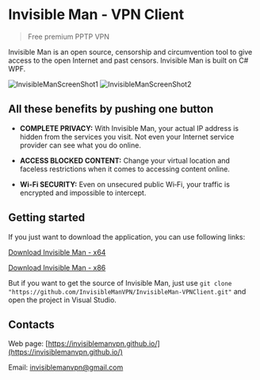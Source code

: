# Invisible Man - VPN Client

> Free premium PPTP VPN

Invisible Man is an open source, censorship and circumvention tool to give access to the open Internet and past censors. Invisible Man is built on C# WPF.

![InvisibleManScreenShot1](https://github.com/InvisibleManVPN/InvisibleMan-VPNClient/blob/master/Images/ImgInvisibleMan1.png)
![InvisibleManScreenShot2](https://github.com/InvisibleManVPN/InvisibleMan-VPNClient/blob/master/Images/ImgInvisibleMan3.png)

## All these benefits by pushing one button

- **COMPLETE PRIVACY:** With Invisible Man, your actual IP address is hidden from the services you visit. Not even your Internet service provider can see what you do online.

- **ACCESS BLOCKED CONTENT:** Change your virtual location and faceless restrictions when it comes to accessing content online.

- **Wi‑Fi SECURITY:** Even on unsecured public Wi‑Fi, your traffic is encrypted and impossible to intercept.

## Getting started

If you just want to download the application, you can use following links:

[Download Invisible Man - x64](https://github.com/InvisibleManVPN/InvisibleMan-VPNClient/releases/download/1.0/InvisibleMan-x64.exe)

[Download Invisible Man - x86](https://github.com/InvisibleManVPN/InvisibleMan-VPNClient/releases/download/1.0/InvisibleMan-x86.exe)

But if you want to get the source of Invisible Man, just use `git clone "https://github.com/InvisibleManVPN/InvisibleMan-VPNClient.git"` and open the project in Visual Studio.

## Contacts

Web page: [https://invisiblemanvpn.github.io/](https://invisiblemanvpn.github.io/)

Email: [invisiblemanvpn@gmail.com](mailto:invisiblemanvpn@gmail.com) 
